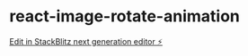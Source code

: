 # react-image-rotate-animation

[Edit in StackBlitz next generation editor ⚡️](https://stackblitz.com/~/github.com/Samaadrita/react-image-rotate-animation)